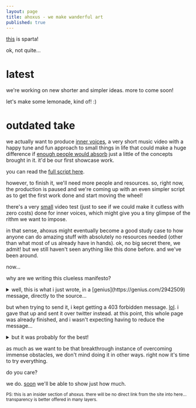 ```yaml
---
layout: page
title: ahoxus - we make wanderful art
published: true
---
```


[this](https://gitter.im/ahoxus/) is sparta!

ok, not quite...

# latest

we're working on new shorter and simpler ideas. more to come soon!

let's make some lemonade, kind of! :)

# outdated take

we actually want to produce [inner voices](https://trello.com/b/2m0jFNqT/inner-voices), a very short music video with a happy tune and fun approach to small things in life that could make a huge difference if [enough people would absorb](https://ncase.me/crowds/) just a little of the concepts brought in it. it'd be our first showcase work.

you can read the [full script here](https://docs.google.com/document/d/1fxKT1NOhUoV2Ziq1q1pwqZC9w6iz9yPJYcSGN5zGThw/edit?usp=sharing).

however, to finish it, we'll need more people and resources. so, right now, the production is paused and we're coming up with an even simpler script as to get the first work done and start moving the wheel!

there's a very [small](https://photos.app.goo.gl/uwfqsslurcNkJLaJ3) video test (just to see if we could make it cutless with zero costs) done for inner voices, which might give you a tiny glimpse of the rithm we want to impose.

in that sense, ahoxus might eventually become a good study case to how anyone can do amazing stuff with absolutely no resources needed (other than what most of us already have in hands). ok, no big secret there, we admit! but we still haven't seen anything like this done before. and we've been around.

now...

why are we writing this clueless manifesto?

<details>
<summary markdown="span">well, this is what i just wrote, in a [genius](https://genius.com/2942509) message, directly to the source...</summary>

> hey there, sia girl!
> 
> i was amazed to see you've came to genius (even if it's not really you). and that, along with reading you've got ziegler after a tweet, got me into thinking i should try it too! so...
> 
> we've got [this music video script](https://docs.google.com/document/d/1zN8fGLmfs5DHWXHbCugltkAPIwjM56wOkQLctEpOmnY/edit?ts=5af1b954) (along with many similar ideas) that i'll probably start pitching as:
> 
> - inner voices is emotional like sia's, but happy and lyric-less. it's also cutless like gambino's, but with no politics ever. perhaps we can add meaningless lyrics, to improve the production value. keep in mind, however, the main take away messages should always be on video, something as culture-independent as possible!
> 
> from the following link you can see everything we and i've done so far (including the script and some very amateur video testing), and go as deeps as you wish into my oddly artistic mind: http://cregox.net/ahoxus
</details>

but when trying to send it, i kept getting a 403 forbidden message. [lol](https://genius.com/discussions/284677-How-can-i-message-an-artist). i gave that up and sent it over twitter instead. at this point, this whole page was already finished, and i wasn't expecting having to reduce the message...

<details>
<summary markdown="span">but it was probably for the best!</summary>

> @Sia hey there, sia girl! check out the music video script in: http://cregox.net/ahoxus and this is the pitch: "inner voices" is emotional like sia’s, but happy and lyric-less. it’s also cutless like gambino’s, but with no politics ever. all as culture-independent as possible!
</details>

as much as we want to be that breakthrough instance of overcoming immense obstacles, we don't mind doing it in other ways. right now it's time to try everything.

do you care?

we do. [soon](//ahoxus.org) we'll be able to show just how much.

<small>PS: this is an insider section of ahoxus. there will be no direct link from the site into here... transparency is better offered in many layers.</small>

